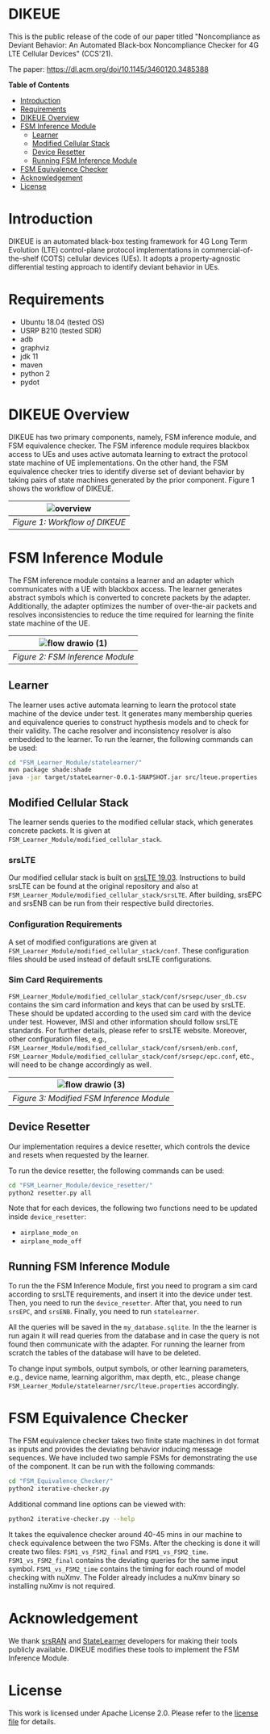 # DIKEUE

This is the public release of the code of our paper titled "Noncompliance as Deviant Behavior: An Automated Black-box Noncompliance Checker for 4G LTE Cellular Devices" (CCS'21).

The paper: https://dl.acm.org/doi/10.1145/3460120.3485388

**Table of Contents**

- [Introduction](#introduction)
- [Requirements](#requirements)
- [DIKEUE Overview](#dikeue-overview)
- [FSM Inference Module](#fsm-inference-module)
	- [Learner](#learner)
	- [Modified Cellular Stack](#modified-cellular-stack)
	- [Device Resetter](#device-resetter)
	- [Running FSM Inference Module](#running-fsm-inference-module)
- [FSM Equivalence Checker](#fsm-equivalence-checker)
- [Acknowledgement](#acknowledgement)
- [License](#license)

# Introduction
DIKEUE is an automated black-box testing framework for 4G Long Term Evolution (LTE) control-plane protocol implementations in commercial-of-the-shelf (COTS) cellular devices (UEs). It adopts a property-agnostic differential testing approach to identify deviant behavior in UEs.

# Requirements

- Ubuntu 18.04 (tested OS)  
- USRP B210 (tested SDR)
- adb
- graphviz
- jdk 11
- maven
- python 2
- pydot


# DIKEUE Overview  

DIKEUE has two primary components, namely, FSM inference module, and FSM equivalence checker. The FSM inference module requires blackbox access to UEs and uses active automata learning to extract the protocol state machine of UE implementations. On the other hand, the FSM equivalence checker tries to identify diverse set of deviant behavior by taking pairs of state machines generated by the prior component. Figure 1 shows the workflow of DIKEUE.

| ![overview](https://user-images.githubusercontent.com/22367466/141699623-68ce24b2-70e2-49e9-b9ae-069ced78430e.png) | 
|:--:| 
| *Figure 1: Workflow of DIKEUE* |


# FSM Inference Module  

The FSM inference module contains a learner and an adapter which communicates with a UE with blackbox access. The learner generates abstract symbols which is converted to concrete packets by the adapter. Additionally, the adapter optimizes the number of over-the-air packets and resolves inconsistencies to reduce the time required for learning the finite state machine of the UE.

| ![flow drawio (1)](https://user-images.githubusercontent.com/44625877/141606854-fc371bdf-53ac-4f3b-bd62-24aceaa566f5.png) | 
|:--:| 
| *Figure 2: FSM Inference Module* |

## Learner  

The learner uses active automata learning to learn the protocol state machine of the device under test. It generates many membership queries and equivalence queries to construct hypthesis models and to check for their validity. The cache resolver and inconsistency resolver is also embedded to the learner. To run the learner, the following commands can be used:

```bash
cd "FSM_Learner_Module/statelearner/"
mvn package shade:shade
java -jar target/stateLearner-0.0.1-SNAPSHOT.jar src/lteue.properties
```

## Modified Cellular Stack  

The learner sends queries to the modified cellular stack, which generates concrete packets. It is given at `FSM_Learner_Module/modified_cellular_stack`.  

### srsLTE

Our modified cellular stack is built on [srsLTE 19.03](https://github.com/srsran/srsRAN_4G/releases/tag/release_19_03). Instructions to build srsLTE can be found at the original repository and also at `FSM_Learner_Module/modified_cellular_stack/srsLTE`. After building, srsEPC and srsENB can be run from their respective build directories.

### Configuration Requirements  
A set of modified configurations are given at `FSM_Learner_Module/modified_cellular_stack/conf`. These configuration files should be used instead of default srsLTE configurations.

### Sim Card Requirements  
`FSM_Learner_Module/modified_cellular_stack/conf/srsepc/user_db.csv` contains the sim card information and keys that can be used by srsLTE. These should be updated according to the used sim card with the device under test. However, IMSI and other information should follow srsLTE standards. For further details, please refer to srsLTE website. Moreover, other configuration files, e.g., `FSM_Learner_Module/modified_cellular_stack/conf/srsenb/enb.conf`, `FSM_Learner_Module/modified_cellular_stack/conf/srsepc/epc.conf`, etc.,  will need to be change accordingly as well.  


| ![flow drawio (3)](https://user-images.githubusercontent.com/44625877/141607348-b96a4167-8746-42cc-a268-35fe3aea4a4d.png) | 
|:--:| 
| *Figure 3: Modified FSM Inference Module* |


## Device Resetter  

Our implementation requires a device resetter, which controls the device and resets when requested by the learner.  

To run the device resetter, the following commands can be used:
```bash
cd "FSM_Learner_Module/device_resetter/"
python2 resetter.py all
```

Note that for each devices, the following two functions need to be updated inside `device_resetter`:  

- `airplane_mode_on`
- `airplane_mode_off`


## Running FSM Inference Module

To run the the FSM Inference Module, first you need to program a sim card according to srsLTE requirements, and insert it into the device under test. Then, you need to run the `device_resetter`. After that, you need to run `srsEPC`, and `srsENB`. Finally, you need to run `statelearner`.  


All the queries will be saved in the `my_database.sqlite`. In the the learner is run again it will read queries from the database and in case the query is not found then communicate with the adapter. For running the learner from scratch the tables of the database will have to be deleted.

To change input symbols, output symbols, or other learning parameters, e.g., device name, learning algorithm, max depth, etc., please change `FSM_Learner_Module/statelearner/src/lteue.properties` accordingly.  

# FSM Equivalence Checker  

The FSM equivalence checker takes two finite state machines in dot format as inputs and provides the deviating behavior inducing message sequences. We have included two sample FSMs for demonstrating the use of the component. It can be run with the following commands:

```bash
cd "FSM_Equivalence_Checker/"
python2 iterative-checker.py
```

Additional command line options can be viewed with:

```bash
python2 iterative-checker.py --help
```

It takes the equivalence checker around 40-45 mins in our machine to check equivalence between the two FSMs. After the checking is done it will create two files: `FSM1_vs_FSM2_final` and `FSM1_vs_FSM2_time`. `FSM1_vs_FSM2_final` contains the deviating queries for the same input symbol. `FSM1_vs_FSM2_time` contains the timing for each round of model checking with nuXmv. The Folder already includes a nuXmv binary so installing nuXmv is not required.


# Acknowledgement

We thank [srsRAN](https://www.srsran.com/) and [StateLearner](https://github.com/jderuiter/statelearner) developers for making their tools publicly available. DIKEUE modifies these tools to implement the FSM Inference Module.  


# License
This work is licensed under Apache License 2.0. Please refer to the [license file](https://github.com/SyNSec-den/DIKEUE/blob/main/LICENSE) for details.
